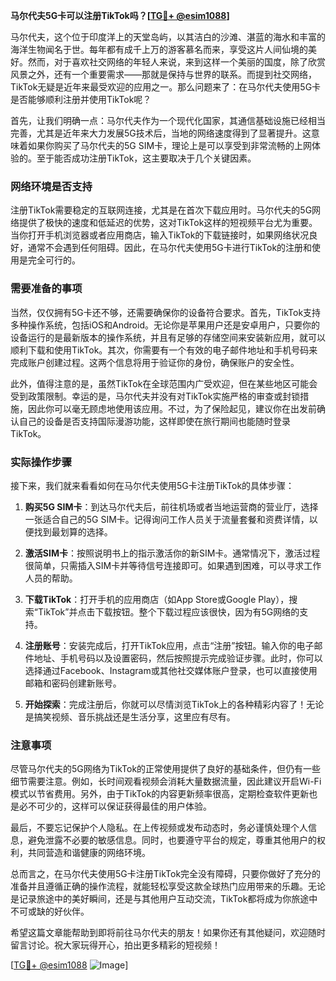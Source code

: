**马尔代夫5G卡可以注册TikTok吗？[[TG💪+ @esim1088](https://t.me/s/esim1088)]**

马尔代夫，这个位于印度洋上的天堂岛屿，以其洁白的沙滩、湛蓝的海水和丰富的海洋生物闻名于世。每年都有成千上万的游客慕名而来，享受这片人间仙境的美好。然而，对于喜欢社交网络的年轻人来说，来到这样一个美丽的国度，除了欣赏风景之外，还有一个重要需求——那就是保持与世界的联系。而提到社交网络，TikTok无疑是近年来最受欢迎的应用之一。那么问题来了：在马尔代夫使用5G卡是否能够顺利注册并使用TikTok呢？

首先，让我们明确一点：马尔代夫作为一个现代化国家，其通信基础设施已经相当完善，尤其是近年来大力发展5G技术后，当地的网络速度得到了显著提升。这意味着如果你购买了马尔代夫的5G SIM卡，理论上是可以享受到非常流畅的上网体验的。至于能否成功注册TikTok，这主要取决于几个关键因素。

### 网络环境是否支持

注册TikTok需要稳定的互联网连接，尤其是在首次下载应用时。马尔代夫的5G网络提供了极快的速度和低延迟的优势，这对TikTok这样的短视频平台尤为重要。当你打开手机浏览器或者应用商店，输入TikTok的下载链接时，如果网络状况良好，通常不会遇到任何阻碍。因此，在马尔代夫使用5G卡进行TikTok的注册和使用是完全可行的。

### 需要准备的事项

当然，仅仅拥有5G卡还不够，还需要确保你的设备符合要求。首先，TikTok支持多种操作系统，包括iOS和Android。无论你是苹果用户还是安卓用户，只要你的设备运行的是最新版本的操作系统，并且有足够的存储空间来安装新应用，就可以顺利下载和使用TikTok。其次，你需要有一个有效的电子邮件地址和手机号码来完成账户创建过程。这两个信息将用于验证你的身份，确保账户的安全性。

此外，值得注意的是，虽然TikTok在全球范围内广受欢迎，但在某些地区可能会受到政策限制。幸运的是，马尔代夫并没有对TikTok实施严格的审查或封锁措施，因此你可以毫无顾虑地使用该应用。不过，为了保险起见，建议你在出发前确认自己的设备是否支持国际漫游功能，这样即使在旅行期间也能随时登录TikTok。

### 实际操作步骤

接下来，我们就来看看如何在马尔代夫使用5G卡注册TikTok的具体步骤：

1. **购买5G SIM卡**：到达马尔代夫后，前往机场或者当地运营商的营业厅，选择一张适合自己的5G SIM卡。记得询问工作人员关于流量套餐和资费详情，以便找到最划算的选择。
   
2. **激活SIM卡**：按照说明书上的指示激活你的新SIM卡。通常情况下，激活过程很简单，只需插入SIM卡并等待信号连接即可。如果遇到困难，可以寻求工作人员的帮助。

3. **下载TikTok**：打开手机的应用商店（如App Store或Google Play），搜索“TikTok”并点击下载按钮。整个下载过程应该很快，因为有5G网络的支持。

4. **注册账号**：安装完成后，打开TikTok应用，点击“注册”按钮。输入你的电子邮件地址、手机号码以及设置密码，然后按照提示完成验证步骤。此时，你可以选择通过Facebook、Instagram或其他社交媒体账户登录，也可以直接使用邮箱和密码创建新账号。

5. **开始探索**：完成注册后，你就可以尽情浏览TikTok上的各种精彩内容了！无论是搞笑视频、音乐挑战还是生活分享，这里应有尽有。

### 注意事项

尽管马尔代夫的5G网络为TikTok的正常使用提供了良好的基础条件，但仍有一些细节需要注意。例如，长时间观看视频会消耗大量数据流量，因此建议开启Wi-Fi模式以节省费用。另外，由于TikTok的内容更新频率很高，定期检查软件更新也是必不可少的，这样可以保证获得最佳的用户体验。

最后，不要忘记保护个人隐私。在上传视频或发布动态时，务必谨慎处理个人信息，避免泄露不必要的敏感信息。同时，也要遵守平台的规定，尊重其他用户的权利，共同营造和谐健康的网络环境。

总而言之，在马尔代夫使用5G卡注册TikTok完全没有障碍，只要你做好了充分的准备并且遵循正确的操作流程，就能轻松享受这款全球热门应用带来的乐趣。无论是记录旅途中的美好瞬间，还是与其他用户互动交流，TikTok都将成为你旅途中不可或缺的好伙伴。

希望这篇文章能帮助到即将前往马尔代夫的朋友！如果你还有其他疑问，欢迎随时留言讨论。祝大家玩得开心，拍出更多精彩的短视频！

[[TG💪+ @esim1088](https://t.me/s/esim1088) ![Image](https://i.postimg.cc/4NQfJmqS/Snipaste-2025-05-13-00-14-12.png)]